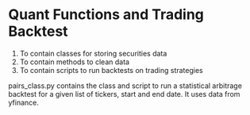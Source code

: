 # Quant Functions and Trading Backtest

1. To contain classes for storing securities data
2. To contain methods to clean data
3. To contain scripts to run backtests on trading strategies

pairs_class.py contains the class and script to run a statistical arbitrage backtest for a given list of tickers, start and end date. It uses data from yfinance. 
